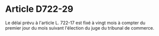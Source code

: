 # Article D722-29

<p>Le délai prévu à l'article L. 722-17 est fixé à vingt mois à compter du premier jour du mois suivant l'élection du juge du tribunal de commerce.<br/></p>
